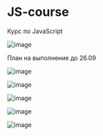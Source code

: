 # JS-course
Курс по JavaScript

![image](https://user-images.githubusercontent.com/112850035/188555611-e1f71cb5-a48f-4c5c-9312-bfb235a8aa75.png)




План на выполнение до 26.09


![image](https://user-images.githubusercontent.com/112850035/191304054-d83cc0a0-4183-4a06-8e4a-378a939d4490.png)


![image](https://user-images.githubusercontent.com/112850035/191303967-d642f374-038d-4a78-a0c8-e57be237112c.png)


![image](https://user-images.githubusercontent.com/112850035/195137592-b76e8a78-f6e2-4f18-936e-0105667b5df0.png)

![image](https://user-images.githubusercontent.com/112850035/195137739-417b38d3-5bc5-4ae8-884a-780e93174ce7.png)


![image](https://user-images.githubusercontent.com/112850035/200565696-e66b43c0-1757-42f2-925e-1eab3783e462.png)
